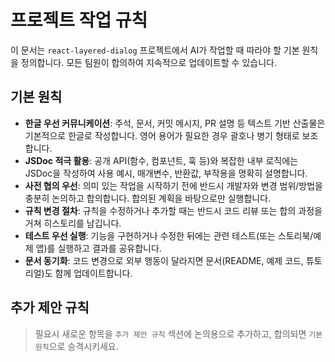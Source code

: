 # 프로젝트 작업 규칙

이 문서는 `react-layered-dialog` 프로젝트에서 AI가 작업할 때 따라야 할 기본 원칙을 정의합니다. 모든 팀원이 합의하여 지속적으로 업데이트할 수 있습니다.

## 기본 원칙

- **한글 우선 커뮤니케이션**: 주석, 문서, 커밋 메시지, PR 설명 등 텍스트 기반 산출물은 기본적으로 한글로 작성합니다. 영어 용어가 필요한 경우 괄호나 병기 형태로 보조합니다.
- **JSDoc 적극 활용**: 공개 API(함수, 컴포넌트, 훅 등)와 복잡한 내부 로직에는 JSDoc을 작성하여 사용 예시, 매개변수, 반환값, 부작용을 명확히 설명합니다.
- **사전 협의 우선**: 의미 있는 작업을 시작하기 전에 반드시 개발자와 변경 범위/방법을 충분히 논의하고 합의합니다. 합의된 계획을 바탕으로만 실행합니다.
- **규칙 변경 절차**: 규칙을 수정하거나 추가할 때는 반드시 코드 리뷰 또는 합의 과정을 거쳐 히스토리를 남깁니다.
- **테스트 우선 실행**: 기능을 구현하거나 수정한 뒤에는 관련 테스트(또는 스토리북/예제 앱)를 실행하고 결과를 공유합니다.
- **문서 동기화**: 코드 변경으로 외부 행동이 달라지면 문서(README, 예제 코드, 튜토리얼)도 함께 업데이트합니다.

## 추가 제안 규칙

> 필요시 새로운 항목을 `추가 제안 규칙` 섹션에 논의용으로 추가하고, 합의되면 `기본 원칙`으로 승격시키세요.
